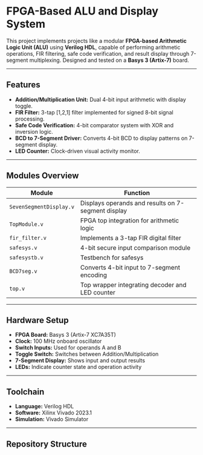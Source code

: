 # FPGA-Based ALU and Display System

This project implements projects like a modular **FPGA-based Arithmetic Logic Unit (ALU)** using **Verilog HDL**, capable of performing arithmetic operations, FIR filtering, safe code verification, and result display through 7-segment multiplexing. Designed and tested on a **Basys 3 (Artix-7)** board.

---

## Features
- **Addition/Multiplication Unit:** Dual 4-bit input arithmetic with display toggle.
- **FIR Filter:** 3-tap [1,2,1] filter implemented for signed 8-bit signal processing.
- **Safe Code Verification:** 4-bit comparator system with XOR and inversion logic.
- **BCD to 7-Segment Driver:** Converts 4-bit BCD to display patterns on 7-segment display.
- **LED Counter:** Clock-driven visual activity monitor.

---

## Modules Overview
| Module | Function |
|---------|-----------|
| `SevenSegmentDisplay.v` | Displays operands and results on 7-segment display |
| `TopModule.v` | FPGA top integration for arithmetic logic |
| `fir_filter.v` | Implements a 3-tap FIR digital filter |
| `safesys.v` | 4-bit secure input comparison module |
| `safesystb.v` | Testbench for safesys |
| `BCD7seg.v` | Converts 4-bit input to 7-segment encoding |
| `top.v` | Top wrapper integrating decoder and LED counter |

---

## Hardware Setup
- **FPGA Board:** Basys 3 (Artix-7 XC7A35T)
- **Clock:** 100 MHz onboard oscillator
- **Switch Inputs:** Used for operands A and B
- **Toggle Switch:** Switches between Addition/Multiplication
- **7-Segment Display:** Shows input and output results
- **LEDs:** Indicate counter state and operation activity

---

## Toolchain
- **Language:** Verilog HDL  
- **Software:** Xilinx Vivado 2023.1  
- **Simulation:** Vivado Simulator  

---

## Repository Structure
